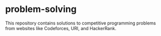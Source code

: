 # problem-solving
This repository contains solutions to competitive programming problems from websites like Codeforces, URI, and HackerRank.

